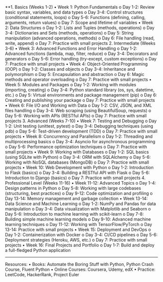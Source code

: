 **1. Basics (Weeks 1-2)
  •	Week 1: Python Fundamentals
o	Day 1-2: Review basic syntax, variables, and data types
o	Day 3-4: Control structures (conditional statements, loops)
o	Day 5-6: Functions (defining, calling, arguments, return values)
o	Day 7: Scope and lifetime of variables
  •	Week 2: Data Structures
o	Day 1-2: Lists and Tuples (methods, operations)
o	Day 3-4: Dictionaries and Sets (methods, operations)
o	Day 5: String manipulation (advanced operations, methods)
o	Day 6: File handling (read, write, append)
o	Day 7: Practice with small projects
2. Intermediate (Weeks 3-6)
  •	Week 3: Advanced Functions and Error Handling
o	Day 1-2: Advanced functions (lambda, map, filter, reduce)
o	Day 3-4: Decorators and generators
o	Day 5-6: Error handling (try-except, custom exceptions)
o	Day 7: Practice with small projects
  •	Week 4: Object-Oriented Programming (OOP)
o	Day 1-2: Classes and objects
o	Day 3-4: Inheritance and polymorphism
o	Day 5: Encapsulation and abstraction
o	Day 6: Magic methods and operator overloading
o	Day 7: Practice with small projects
  •	Week 5: Modules and Packages
o	Day 1-2: Working with modules (importing, creating)
o	Day 3-4: Python standard library (os, sys, datetime, etc.)
o	Day 5: Virtual environments and package management (pip)
o	Day 6: Creating and publishing your package
o	Day 7: Practice with small projects
  •	Week 6: File I/O and Working with Data
o	Day 1-2: CSV, JSON, and XML files handling
o	Day 3-4: Web scraping (using BeautifulSoup, requests)
o	Day 5-6: Working with APIs (RESTful APIs)
o	Day 7: Practice with small projects
3. Advanced (Weeks 7-10)
  •	Week 7: Testing and Debugging
o	Day 1-2: Unit testing (unittest, pytest)
o	Day 3-4: Debugging techniques (using pdb)
o	Day 5-6: Test-driven development (TDD)
o	Day 7: Practice with small projects
  •	Week 8: Concurrency and Parallelism
o	Day 1-2: Threading and multiprocessing basics
o	Day 3-4: Asyncio for asynchronous programming
o	Day 5-6: Performance optimization techniques
o	Day 7: Practice with small projects
  •	Week 9: Working with Databases
o	Day 1-2: SQL basics (using SQLite with Python)
o	Day 3-4: ORM with SQLAlchemy
o	Day 5-6: Working with NoSQL databases (MongoDB)
o	Day 7: Practice with small projects
  •	Week 10: Web Development with Python
o	Day 1-2: Introduction to Flask (basics)
o	Day 3-4: Building a RESTful API with Flask
o	Day 5-6: Introduction to Django (basics)
o	Day 7: Practice with small projects
4. Professional Level (Weeks 11-16)
  •	Week 11-12: Advanced Topics
o	Day 1-4: Design patterns in Python
o	Day 5-8: Working with large codebases (structuring, best practices)
o	Day 9-12: Code optimization and profiling
o	Day 13-14: Memory management and garbage collection
  •	Week 13-14: Data Science and Machine Learning
o	Day 1-2: NumPy and Pandas for data manipulation
o	Day 3-4: Data visualization with Matplotlib and Seaborn
o	Day 5-6: Introduction to machine learning with scikit-learn
o	Day 7-8: Building simple machine learning models
o	Day 9-10: Advanced machine learning techniques
o	Day 11-12: Working with TensorFlow/PyTorch
o	Day 13-14: Practice with small projects
  •	Week 15: Deployment and DevOps
o	Day 1-2: Containerization with Docker
o	Day 3-4: CI/CD pipelines
o	Day 5-6: Deployment strategies (Heroku, AWS, etc.)
o	Day 7: Practice with small projects
  •	Week 16: Final Projects and Portfolio
o	Day 1-7: Build and deploy a full-fledged Python application
________________________________________
Resources:
•	Books: Automate the Boring Stuff with Python, Python Crash Course, Fluent Python
•	Online Courses: Coursera, Udemy, edX
•	Practice: LeetCode, HackerRank, Project Euler

